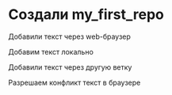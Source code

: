 ﻿# Создали my_first_repo

Добавили текст через web-браузер

Добавим текст локально

Добавили текст через другую ветку

Разрешаем конфликт текст в браузере
